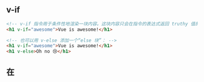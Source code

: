 ## v-if

```html
<!-- v-if 指令用于条件性地渲染一块内容。这块内容只会在指令的表达式返回 truthy 值的时候被渲染。 -->
<h1 v-if="awesome">Vue is awesome!</h1>

<!-- 也可以用 v-else 添加一个“else 块”： -->
<h1 v-if="awesome">Vue is awesome!</h1>
<h1 v-else>Oh no 😢</h1>
```

## 在 <template> 元素上使用 v-if 条件渲染分组

```html
<!-- 
  最终的渲染结果将不包含 <template> 元素。
-->
<template v-if="ok">
  <h1>Title</h1>
  <p>Paragraph 1</p>
  <p>Paragraph 2</p>
</template>
```

## v-else

```html
<!-- 使用 v-else 指令来表示 v-if 的“else 块” -->
<!-- v-else 元素必须紧跟在带 v-if 或者 v-else-if 的元素的后面，否则它将不会被识别 -->
<div v-if="Math.random() > 0.5">Now you see me</div>
<div v-else>Now you don't</div>
```

## v-else-if

```html
<!-- v-else-if，顾名思义，充当 v-if 的“else-if 块”，并且可以连续使用： -->
<!-- 与 v-else 的用法类似，v-else-if 也必须紧跟在带 v-if 或者 v-else-if 的元素之后。 -->
<div v-if="type === 'A'">A</div>
<div v-else-if="type === 'B'">B</div>
<div v-else-if="type === 'C'">C</div>
<div v-else>Not A/B/C</div>
```

## v-show

```html
<!-- 另一个用于条件性展示元素的选项是 v-show 指令。 -->
<!-- v-show 的元素始终会被渲染并保留在 DOM 中。v-show 只是简单地切换元素的 display CSS property。 -->
<h1 v-show="ok">Hello!</h1>
```

## v-if vs v-show

```js
// v-if 是“真正”的条件渲染，因为它会确保在切换过程中，条件块内的事件监听器和子组件适当地被销毁和重建。

// v-if 也是惰性的：如果在初始渲染时条件为假，则什么也不做——直到条件第一次变为真时，才会开始渲染条件块。

// 相比之下，v-show 就简单得多——不管初始条件是什么，元素总是会被渲染，并且只是简单地基于 CSS 进行切换。
```

## v-if 与 v-for 一起使用

```js
// 当 v-if 与 v-for 一起使用时，v-if 具有比 v-for 更高的优先级。
```
